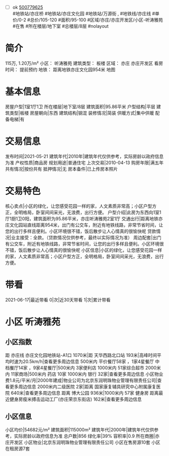 - [ ] ok [500779625](https://bj.5i5j.com/ershoufang/500779625.html)  
 #地铁站/亦庄桥 #地铁站/亦庄文化园 #地铁站/万源街 ,  #地铁线/亦庄线
#单价/0-2 #总价/105-120 #面积/95-100   #区域/亦庄/亦庄开发区/小区-听涛雅苑 #在售 #所在楼层/地下室 #总楼层/8层 #nolayout 
# 简介 
 115万,  1.20万/m² 
小区： 听涛雅苑
建筑类型： 板楼
区域： 亦庄 亦庄开发区
看房时间： 提前预约
地铁： 距离地铁亦庄文化园954米 地图
# 基本信息 
 房屋户型|1室1厅1卫
所在楼层|地下室/8层
建筑面积|95.86平米
户型结构|平层
建筑类型|板楼
房屋朝向|东西
建筑结构|钢混
装修情况|简装
供暖方式|集中供暖
配备电梯|有
# 交易信息 
 发布时间|2021-05-21
建筑年代|2010年|建筑年代仅供参考，实际房龄以政府信息为准
产权性质|商品房
规划用途|普通住宅
上次交易|2010-04-13
购房年限|满五年
共有情况|按份共有
抵押情况|无
房本备件|已上传房本照片
# 交易特色 
 核心卖点|小区的绿化，让您感受花园一样的家，人文素质非常高；小区户型方正，全明格局，卧室间间采光，无浪费，出行方便。
户型介绍|此房为东西向1室1厅1厨1卫0阳，建筑面积为95.86平米，亦庄听涛雅苑2室1厅
交通出行|距离地铁亦庄文化园站直线距离954米，出门有公交车，附近有地铁线路，非常节省时间，让您的出行多样且便利。小区环境很不错，饭后散步让人心情真的很愉快呢
贷款情况|业主接受：全款。（贷款情况仅供参考，最终以实际情况为准）
周边配套|出门有公交车，附近有地铁线路，非常节省时间，让您的出行多样且便利。小区环境很不错，饭后散步让人心情真的很愉快呢
小区信息|小区的绿化，让您感受花园一样的家，人文素质非常高；小区户型方正，全明格局，卧室间间采光，无浪费，出行方便。
# 带看 
 2021-06-17|最近带看	 0|次|近30天带看	 1|次|累计带看
# 小区 听涛雅苑
## 小区指数 
 距 亦庄线 亦庄文化园地铁站-A1口 1070米|距 天华西路北口站 193米|高峰时间平均时速为20.5km/h|查看更多周边信息
500米内 平价餐厅58家 ，1家4星餐厅
中档餐厅14家 ，9家4星餐厅|500米内 3家便利店
1000米内 51家综合超市
2000米内 11家商场|500米内 药店 10家
1000米内 银行 32家|查看更多周边信息
小区物业费1.8元/平米/月|2000年建成|物业公司为北京东润明珠物业管理有限责任公司|查看更多周边信息
2000米内二级医院 2家|距离 国家康复辅具研究中心附属康复医院  640米|查看更多周边信息
距离 博大公园 936米|1000米内 57家 健身房
距离最近健身房瘦米搏击运动工厂(亦庄荣京东街店) 162米|查看更多周边信息
## 小区信息 
 小区均价|54682元/m²
建筑面积|115000m²
建筑年代|2000年|建筑年代仅供参考，实际房龄以政府信息为准
总户数|856
绿化率|39%
容积率|0.9
所在商圈|亦庄开发区
小区物业|北京东润明珠物业管理有限责任公司
小区在售房源10套
小区在租房源7套
